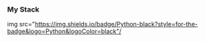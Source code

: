 ### My Stack

img src="https://img.shields.io/badge/Python-black?style=for-the-badge&logo=Python&logoColor=black"/

